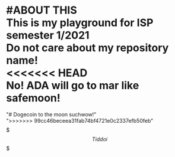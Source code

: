 #**ABOUT THIS**    
**This is my playground for ISP semester 1/2021**    
Do not care about my repository name!          
<<<<<<< HEAD     
No! ADA will go to mar like safemoon!        
=======     
"# Dogecoin to the moon suchwow!"     
">>>>>>> 99cc46beceea31fab74bf4721e0c2337efb50feb"    
$$$$$$$ Tid doi $$$$$$$
